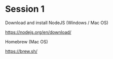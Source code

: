 # Session 1
Download and install NodeJS (Windows / Mac OS)

https://nodejs.org/en/download/

Homebrew (Mac OS)

https://brew.sh/

